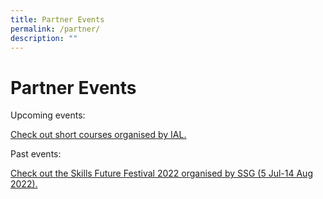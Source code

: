 ```yaml
---
title: Partner Events
permalink: /partner/
description: ""
---
```

# Partner Events

Upcoming events:

[Check out short courses organised by IAL.](https://www.ial.edu.sg/short-courses/)

Past events:

[Check out the Skills Future Festival 2022 organised by SSG (5 Jul-14 Aug 2022).](https://skillsfuturefestival.sg/smart/hello/LMP?EI=b744yibj)